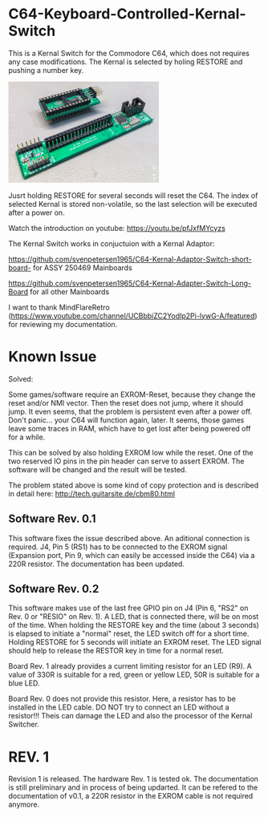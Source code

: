# C64-Keyboard-Controlled-Kernal-Switch
This is a Kernal Switch for the Commodore C64, which does not requires any case modifications. The Kernal is selected by holing RESTORE and pushing a number key. 

<img src="https://github.com/svenpetersen1965/C64-Keyboard-Controlled-Kernal-Switch/blob/master/Rev.%200/pictures/2195_-_KA%26KSw.JPG" width="300" alt="Kernal Switch and Kernal Adaptor">

Jusrt holding RESTORE for several seconds will reset the C64. The index of selected Kernal is stored non-volatile, so the last selection will be executed after a power on.

Watch the introduction on youtube: https://youtu.be/pfJxfMYcyzs

The Kernal Switch works in conjuctuion with a Kernal Adaptor:

https://github.com/svenpetersen1965/C64-Kernal-Adaptor-Switch-short-board- for ASSY 250469 Mainboards

https://github.com/svenpetersen1965/C64-Kernal-Adapter-Switch-Long-Board for all other Mainboards

I want to thank MindFlareRetro (https://www.youtube.com/channel/UCBbbiZC2YodIp2Pi-lywG-A/featured) for reviewing my documentation.

# Known Issue
Solved:

Some games/software require an EXROM-Reset, because they change the reset and/or NMI vector. Then the reset does not jump, where it should jump. It even seems, that the problem is persistent even after a power off. Don't panic... your C64 will function again, later. It seems, those games leave some traces in RAM, which have to get lost after being powered off for a while. 

This can be solved by also holding EXROM low while the reset. One of the two reserved IO pins in the pin header can serve to assert EXROM. The software will be changed and the result will be tested.

The problem stated above is some kind of copy protection and is described in detail here: http://tech.guitarsite.de/cbm80.html 

## Software Rev. 0.1
This software fixes the issue described above. An aditional connection is required. J4, Pin 5 (RS1) has to be connected to the EXROM signal (Expansion port, Pin 9, which can easily be accessed inside the C64) via a 220R resistor. The documentation has been updated.

## Software Rev. 0.2
This software makes use of the last free GPIO pin on J4 (Pin 6, "RS2" on Rev. 0 or "RESIO" on Rev. 1). A LED, that is connected there, will be on most of the time. When holding the RESTORE key and the time (about 3 seconds) is elapsed to initiate a "normal" reset, the LED switch off for a short time. Holding RESTORE for 5 seconds will initiate an EXROM reset. The LED signal should help to release the RESTOR key in time for a normal reset.

Board Rev. 1 already provides a current limiting resistor for an LED (R9). A value of 330R is suitable for a red, green or yellow LED, 50R is suitable for a blue LED.

Board Rev. 0 does not provide this resistor. Here, a resistor has to be installed in the LED cable. DO NOT try to connect an LED without a resistor!!! Theis can damage the LED and also the processor of the Kernal Switcher.  

# REV. 1
Revision 1 is released. The hardware Rev. 1 is tested ok. The documentation is still preliminary and in process of being updarted. It can be refered to the documentation of v0.1, a 220R resistor in the EXROM cable is not required anymore.
